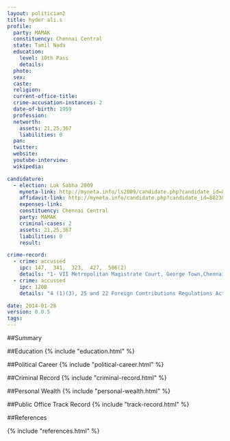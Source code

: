 ```yaml
---
layout: politician2
title: hyder ali.s
profile: 
  party: MAMAK
  constituency: Chennai Central
  state: Tamil Nadu
  education: 
    level: 10th Pass
    details: 
  photo: 
  sex: 
  caste: 
  religion: 
  current-office-title: 
  crime-accusation-instances: 2
  date-of-birth: 1959
  profession: 
  networth: 
    assets: 21,25,367
    liabilities: 0
  pan: 
  twitter: 
  website: 
  youtube-interview: 
  wikipedia: 

candidature: 
  - election: Lok Sabha 2009
    myneta-link: http://myneta.info/ls2009/candidate.php?candidate_id=8823
    affidavit-link: http://myneta.info/candidate.php?candidate_id=8823&scan=original
    expenses-link: 
    constituency: Chennai Central 
    party: MAMAK
    criminal-cases: 2
    assets: 21,25,367
    liabilities: 0
    result:  

crime-record: 
  - crime: accussed
    ipc: 147,  341,  323,  427,  506(2)
    details: "1- VII Metropolitan Magistrate Court, George Town,Chennai-1, Case No 1- CC No.12562/2004 Case Date of Order 08.12.2004" 
  - crime: accussed
    ipc: 120B
    details: "4 (1)(3), 25 and 22 Foreign Contributions Regulations Act,  1976, . . 2- Additional Chief Metropolitan Magistrate Court, Egmore Chennai-8, Case No 2- CC No.1123/2004, Case Date of Order 10.09.2007" 

date: 2014-01-28
version: 0.0.5
tags: 
---
```

##Summary


##Education
{% include "education.html" %}


##Political Career
{% include "political-career.html" %}


##Criminal Record
{% include "criminal-record.html" %}


##Personal Wealth
{% include "personal-wealth.html" %}


##Public Office Track Record
{% include "track-record.html" %}


##References


{% include "references.html" %}